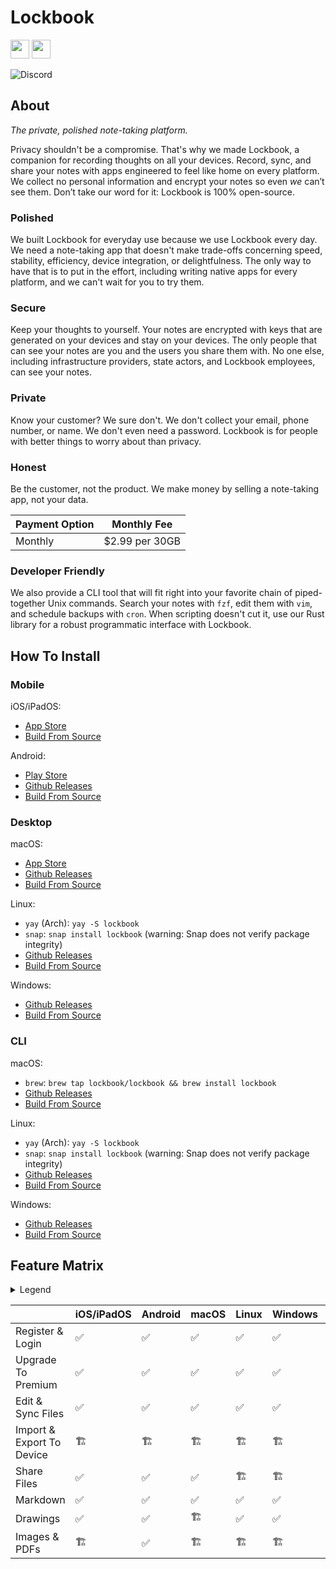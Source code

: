 # Lockbook

[<img height= "30" src="https://apple-resources.s3.amazonaws.com/media-badges/download-on-the-app-store/black/en-us.svg">](https://apps.apple.com/us/app/lockbook/id1526775001) [<img height= "30" src="https://upload.wikimedia.org/wikipedia/commons/thumb/7/78/Google_Play_Store_badge_EN.svg/2560px-Google_Play_Store_badge_EN.svg.png">](https://play.google.com/store/apps/details?id=app.lockbook)

![Discord](https://img.shields.io/discord/1014184997751619664?label=Discord&style=plastic)

## About
_The private, polished note-taking platform._

Privacy shouldn't be a compromise. That's why we made Lockbook, a companion for recording thoughts on all your devices. Record, sync, and share your notes with apps engineered to feel like home on every platform. We collect no personal information and encrypt your notes so even _we_ can’t see them. Don’t take our word for it: Lockbook is 100% open-source.

### Polished
We built Lockbook for everyday use because we use Lockbook every day. We need a note-taking app that doesn't make trade-offs concerning speed, stability, efficiency, device integration, or delightfulness. The only way to have that is to put in the effort, including writing native apps for every platform, and we can't wait for you to try them.

### Secure
Keep your thoughts to yourself. Your notes are encrypted with keys that are generated on your devices and stay on your devices. The only people that can see your notes are you and the users you share them with. No one else, including infrastructure providers, state actors, and Lockbook employees, can see your notes.

### Private
Know your customer? We sure don't. We don't collect your email, phone number, or name. We don't even need a password. Lockbook is for people with better things to worry about than privacy.

### Honest
Be the customer, not the product. We make money by selling a note-taking app, not your data.

| Payment Option | Monthly Fee    |
|----------------|----------------|
| Monthly        | $2.99 per 30GB |

### Developer Friendly
We also provide a CLI tool that will fit right into your favorite chain of piped-together Unix commands. Search your notes with `fzf`, edit them with `vim`, and schedule backups with `cron`. When scripting doesn't cut it, use our Rust library for a robust programmatic interface with Lockbook.

## How To Install
### Mobile
iOS/iPadOS:
- [App Store](https://apps.apple.com/us/app/lockbook/id1526775001)
- [Build From Source](./guides/build/apple.md)

Android:
- [Play Store](https://play.google.com/store/apps/details?id=app.lockbook)
- [Github Releases](https://github.com/lockbook/lockbook/releases)
- [Build From Source](./guides/build/android.md)

### Desktop
macOS:
- [App Store](https://apps.apple.com/us/app/lockbook/id1526775001)
- [Github Releases](https://github.com/lockbook/lockbook/releases)
- [Build From Source](./guides/build/apple.md)

Linux:
- `yay` (Arch): `yay -S lockbook`
- `snap`: `snap install lockbook` (warning: Snap does not verify package integrity)
- [Github Releases](https://github.com/lockbook/lockbook/releases)
- [Build From Source](./guides/build/linux.md)

Windows:
- [Github Releases](https://github.com/lockbook/lockbook/releases)
- [Build From Source](./guides/build/windows.md)

### CLI
macOS:
- `brew`: `brew tap lockbook/lockbook && brew install lockbook`
- [Github Releases](https://github.com/lockbook/lockbook/releases)
- [Build From Source](./guides/build/cli.md)

Linux:
- `yay` (Arch): `yay -S lockbook`
- `snap`: `snap install lockbook` (warning: Snap does not verify package integrity)
- [Github Releases](https://github.com/lockbook/lockbook/releases)
- [Build From Source](./guides/build/cli.md)

Windows:
- [Github Releases](https://github.com/lockbook/lockbook/releases)
- [Build From Source](./guides/build/cli.md)

## Feature Matrix

<details> 
<summary>Legend</summary>

+ ✅ Done
+ 🏗 Planned
+ ⛔️ Not Supported

</details>

|                             | iOS/iPadOS | Android | macOS | Linux | Windows | CLI |
|-----------------------------|------------|---------|-------|-------|---------|-----|
| Register & Login            | ✅          | ✅      | ✅    | ✅    | ✅      | ✅   |
| Upgrade To Premium          | ✅          | ✅      | ✅    | ✅    | ✅      | ✅   |
| Edit & Sync Files           | ✅          | ✅      | ✅    | ✅    | ✅      | ✅   |
| Import & Export To Device   | 🏗          | 🏗      | 🏗    | 🏗    | 🏗      | ✅   |
| Share Files                 | ✅          | ✅      | ✅    | 🏗    | 🏗      | ✅   |
| Markdown                    | ✅          | ✅      | ✅    | ✅    | ✅      | ✅   |
| Drawings                    | ✅          | ✅      | 🏗    | ✅    | ✅      | ⛔️   |
| Images & PDFs               | 🏗          | ✅      | 🏗    | 🏗    | 🏗      | ⛔️   |
